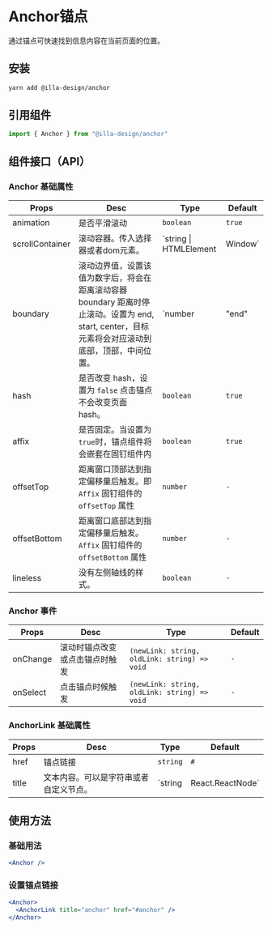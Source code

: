 # Anchor锚点

通过锚点可快速找到信息内容在当前页面的位置。 

## 安装

```bash
yarn add @illa-design/anchor
```

## 引用组件

```jsx
import { Anchor } from "@illa-design/anchor"
```

## 组件接口（API）

### Anchor 基础属性

| Props           | Desc                                                         | Type                                                | Default |
| --------------- | ------------------------------------------------------------ | --------------------------------------------------- | ------- |
| animation       | 是否平滑滚动                                                 | `boolean`                                           | `true`  |
| scrollContainer | 滚动容器。传入选择器或者dom元素。                            | `string \| HTMLElement | Window`                    | `-`     |
| boundary        | 滚动边界值，设置该值为数字后，将会在距离滚动容器 boundary 距离时停止滚动。设置为 end, start, center，目标元素将会对应滚动到底部，顶部，中间位置。 | `number | "end" | "start" \| "center" \| "nearest"` | `start` |
| hash            | 是否改变 hash，设置为 `false` 点击锚点不会改变页面 hash。    | `boolean`                                           | `true`  |
| affix           | 是否固定。当设置为 `true`时，锚点组件将会嵌套在固钉组件内    | `boolean`                                           | `true`  |
| offsetTop       | 距离窗口顶部达到指定偏移量后触发。即 `Affix` 固钉组件的 `offsetTop` 属性 | `number`                                            | `-`     |
| offsetBottom    | 距离窗口底部达到指定偏移量后触发。 `Affix` 固钉组件的 `offsetBottom` 属性 | `number`                                            | `-`     |
| lineless        | 没有左侧轴线的样式。                                         | `boolean`                                           | `-`     |

### Anchor 事件

| Props    | Desc                           | Type                                         | Default |
| -------- | ------------------------------ | -------------------------------------------- | ------- |
| onChange | 滚动时锚点改变或点击锚点时触发 | `(newLink: string, oldLink: string) => void` | `-`     |
| onSelect | 点击锚点时候触发               | `(newLink: string, oldLink: string) => void` | `-`     |

### AnchorLink 基础属性

| Props | Desc                                   | Type                       | Default |
| ----- | -------------------------------------- | -------------------------- | ------- |
| href  | 锚点链接                               | `string`                   | `#`     |
| title | 文本内容。可以是字符串或者自定义节点。 | `string | React.ReactNode` | `-`     |

## 使用方法

### 基础用法

```jsx
<Anchor />
```

### 设置锚点链接

```jsx
<Anchor>
  <AnchorLink title="anchor" href="#anchor" />
</Anchor>
```
